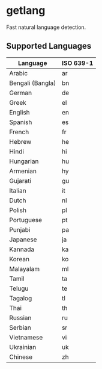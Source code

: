 # getlang

Fast natural language detection.

## Supported Languages

| Language       | ISO 639-1 |
| -------------- | --------- |
| Arabic         | ar        |
| Bengali (Bangla) | bn      |
| German         | de        |
| Greek          | el        |
| English        | en        |
| Spanish        | es        |
| French         | fr        |
| Hebrew         | he        |
| Hindi          | hi        |
| Hungarian      | hu        |
| Armenian       | hy        |
| Gujarati       | gu        |
| Italian        | it        |
| Dutch          | nl        |
| Polish         | pl        |
| Portuguese     | pt        |
| Punjabi        | pa        |
| Japanese       | ja        |
| Kannada        | ka        |
| Korean         | ko        |
| Malayalam      | ml        |
| Tamil		       | ta        |
| Telugu         | te        |
| Tagalog        | tl        |
| Thai           | th        |
| Russian        | ru        |
| Serbian        | sr        |
| Vietnamese     | vi        |
| Ukrainian      | uk        |
| Chinese        | zh        |
